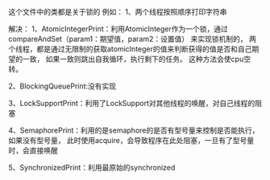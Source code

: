 这个文件中的类都是关于锁的
例如：
1、两个线程按照顺序打印字符串

解决：
1、AtomicIntegerPrint：利用AtomicInteger作为一个锁，通过compareAndSet（param1：期望值，param2：设置值）
来实现锁机制的，
两个线程，都是通过无限制的获取atomicInteger的值来判断获得的值是否和自己期望的一致，
如果一致则跳出自我循环，执行剩下的任务。
这种方法会使cpu空转。

2、BlockingQueuePrint:没有实现

3、LockSupportPrint：利用了LockSupport对其他线程的唤醒，对自己线程的阻塞

4、SemaphorePrint：利用的是semaphore的是否有型号量来控制是否能执行，如果没有型号量，
此时使用acquire，会导致程序在此处阻塞，一旦有了型号量时，会直接唤醒

5、SynchronizedPrint：利用最原始的synchronized








